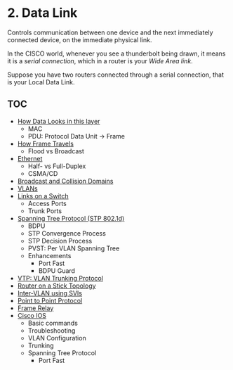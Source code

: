 # 2. Data Link

Controls communication between one device and the next immediately connected device, on the immediate physical link.

In the CISCO world, whenever you see a thunderbolt being drawn, it means it is a _serial connection_, which in a router is your _Wide Area link_.

Suppose you have two routers connected through a serial connection, that is your Local Data Link.

## TOC

* [How Data Looks in this layer](./data)
	* MAC
	* PDU: Protocol Data Unit -> Frame
* [How Frame Travels](./com)
	* Flood vs Broadcast
* [Ethernet](./ethernet)
	* Half- vs Full-Duplex
	* CSMA/CD
* [Broadcast and Collision Domains](./domains)
* [VLANs](./vlans)
* [Links on a Switch](./switch-links)
	* Access Ports
	* Trunk Ports
* [Spanning Tree Protocol (STP 802.1d)](./stp)
	* BDPU
	* STP Convergence Process
	* STP Decision Process
	* PVST: Per VLAN Spanning Tree
	* Enhancements
		* Port Fast
		* BDPU Guard
* [VTP: VLAN Trunking Protocol](./vtp)
* [Router on a Stick Topology](./router-on-a-stick)
* [Inter-VLAN using SVIs](./svis)
* [Point to Point Protocol](./ptp)
* [Frame Relay](./frame-relay)
* [Cisco IOS](./ios)
	* Basic commands
	* Troubleshooting
	* VLAN Configuration
	* Trunking
	* Spanning Tree Protocol
		* Port Fast

